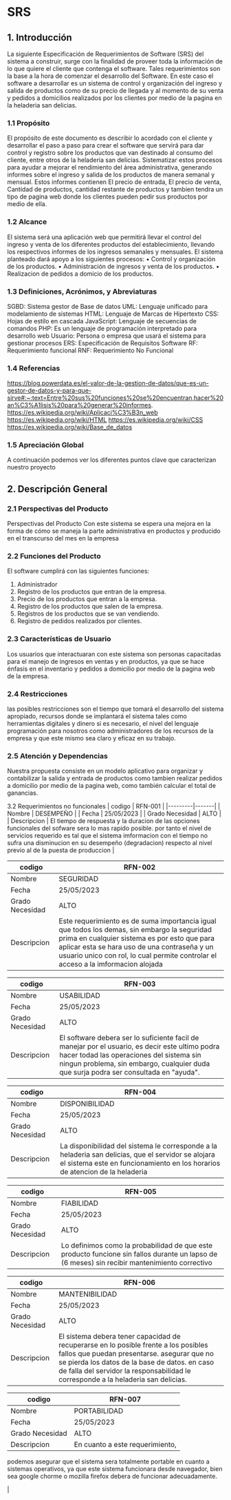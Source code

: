 # SRS 

## 1. Introducción
La siguiente Especificación de Requerimientos de Software (SRS) del sistema a construir, surge con la finalidad de proveer toda la información de lo que quiere el cliente que contenga el software. Tales requerimientos son la base a la hora de comenzar el desarrollo del Software. En este caso el software a desarrollar es un sistema de control y organización del ingreso y salida de productos como de su precio de llegada y al momento de su venta y pedidos a domicilios realizados por los clientes por medio de la pagina   en la heladeria san delicias.

### 1.1	Propósito
El propósito de este documento es describir lo acordado con el cliente y desarrollar el paso a paso para crear el software que servirá para dar control y registro sobre los productos que van destinado al consumo del cliente, entre otros de la heladeria san delicias. Sistematizar estos procesos para ayudar a mejorar el rendimiento del área administrativa, generando informes sobre el ingreso y salida de los productos de manera semanal y mensual. Estos informes contienen El precio de entrada,  El precio de venta, Cantidad de productos, cantidad restante de productos y tambien tendra un tipo de pagina web donde los clientes pueden pedir sus productos  por medio de ella. 


### 1.2	Alcance
El sistema será una aplicación web que permitirá llevar el control del ingreso y venta de los diferentes productos del establecimiento, llevando los respectivos informes de los ingresos semanales y mensuales.
El sistema planteado dará apoyo a los siguientes procesos: 
•	Control y organización de los productos. 
•	Administración de ingresos y venta de los productos.
•   Realizacion de pedidos a domicio de los productos.

### 1.3	Definiciones, Acrónimos, y Abreviaturas
SGBD: Sistema gestor de Base de datos
UML: Lenguaje unificado para modelamiento de sistemas
HTML: Lenguaje de Marcas de Hipertexto
CSS: Hojas de estilo en cascada
JavaScript: Lenguaje de secuencias de comandos
PHP: Es un lenguaje de programación interpretado para desarrollo web
Usuario: Persona o empresa que usará el sistema para gestionar procesos
ERS: Especificación de Requisitos Software
RF: Requerimiento funcional
RNF: Requerimiento No Funcional	

### 1.4	Referencias
 https://blog.powerdata.es/el-valor-de-la-gestion-de-datos/que-es-un-gestor-de-datos-y-para-que-sirve#:~:text=Entre%20sus%20funciones%20se%20encuentran,hacer%20an%C3%A1lisis%20para%20generar%20informes.
https://es.wikipedia.org/wiki/Aplicaci%C3%B3n_web 
https://es.wikipedia.org/wiki/HTML
https://es.wikipedia.org/wiki/CSS
https://es.wikipedia.org/wiki/Base_de_datos


### 1.5	Apreciación Global
A continuación podemos ver los diferentes puntos clave que caracterizan nuestro proyecto


## 2.	Descripción General

### 2.1	Perspectivas del Producto
Perspectivas del Producto
Con este sistema se espera una mejora en la forma de cómo se maneja la parte administrativa en productos y producido en el transcurso del mes en la empresa
### 2.2	Funciones del Producto
El software cumplirá con las siguientes funciones:
1. Administrador 
2. Registro de los productos que entran de la empresa.
3. Precio de los productos que entran a la empresa.
4. Registro de los productos que salen de la empresa.
5. Registros de los productos que se van vendiendo.
6. Registro de pedidos realizados por clientes.

### 2.3 Características de Usuario
Los usuarios que interactuaran con este sistema son personas capacitadas para el manejo de ingresos en ventas y en productos, ya que se hace énfasis en el inventario y pedidos a domicilio por medio de la pagina web de la empresa.

### 2.4	Restricciones
las posibles restricciones son el tiempo que tomará el desarrollo del sistema apropiado, recursos donde se implantará el sistema tales como herramientas digitales y dinero si es necesario, el nivel del lenguaje programación para nosotros como administradores de los recursos de la empresa y que este mismo sea claro y eficaz en su trabajo.


### 2.5	Atención y Dependencias
Nuestra propuesta consiste en un modelo aplicativo para organizar y contabilizar la salida y entrada de productos como tambien realizar pedidos a domicilio por medio de la pagina web, como también calcular el total de ganancias.

3.2 Requerimientos no funcionales
| codigo | RFN-001 |
|---------|-------|
| Nombre | DESEMPEÑO |
| Fecha | 25/05/2023 |
| Grado Necesidad | ALTO |
| Descripcion | El tiempo de respuesta y la duracion de las opciones funcionales del sofware sera lo mas rapido posible.
por tanto el nivel de servicios requerido es tal que el sistema imformacion con el tiempo no sufra una disminucion en su desempeño (degradacion) respecto al nivel previo al de la puesta de produccion |

| codigo | RFN-002 |
|---------|-------|
| Nombre | SEGURIDAD |
| Fecha | 25/05/2023 |
| Grado Necesidad | ALTO |
| Descripcion | Este requerimiento es de suma importancia igual que todos los demas, sin embargo la seguridad prima en cualquier sistema es por esto que para aplicar esta se hara uso de una contraseña y un usuario unico con rol, lo cual permite controlar el acceso a la imformacion alojada |

| codigo | RFN-003 |
|---------|-------|
| Nombre | USABILIDAD |
| Fecha | 25/05/2023 |
| Grado Necesidad | ALTO |
| Descripcion | El software debera ser lo suficiente facil de manejar por el usuario, es decir este ultimo podra hacer todad las operaciones del sistema sin ningun problema, sin embargo, cualquier duda que surja podra ser consultada en "ayuda". |

| codigo | RFN-004 |
|---------|-------|
| Nombre | DISPONIBILIDAD |
| Fecha | 25/05/2023 |
| Grado Necesidad | ALTO |
| Descripcion | La disponibilidad del sistema le corresponde a la heladeria san delicias, que el servidor se alojara el sistema este en funcionamiento en los horarios de atencion de la heladeria  |

| codigo | RFN-005 |
|---------|-------|
| Nombre | FIABILIDAD |
| Fecha | 25/05/2023 |
| Grado Necesidad | ALTO |
| Descripcion | Lo definimos como la probabilidad de que este producto funcione sin fallos durante un lapso de  (6 meses) sin recibir mantenimiento correctivo |

| codigo | RFN-006|
|---------|-------|
| Nombre | MANTENIBILIDAD |
| Fecha | 25/05/2023 |
| Grado Necesidad | ALTO |
| Descripcion |  El sistema debera tener capacidad de recuperarse en lo posible frente a los posibles fallos que puedan presentarse. asegurar que no se pierda los datos de la base de datos. en caso de falla del servidor la responsabilidad le corresponde a la heladeria san delicias. |

| codigo | RFN-007 |
|---------|-------|
| Nombre | PORTABILIDAD |
| Fecha | 25/05/2023 |
| Grado Necesidad | ALTO |
| Descripcion | En cuanto a este requerimiento,
podemos asegurar que el sistema sera totalmente portable en cuanto a sistemas operativos, ya que este sistema funcionara desde navegador, bien sea google chorme o mozilla firefox debera de funcionar adecuadamente.

 |
